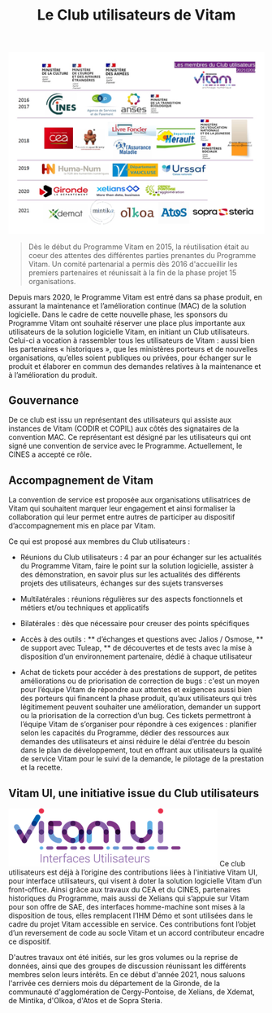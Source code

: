 ﻿---
layout: post
title: Le Club utilisateurs de Vitam
---

![Logos](/public/images/202102_utilisateurs.jpg)

> Dès le début du Programme Vitam en 2015, la réutilisation était au coeur des attentes des différentes parties prenantes du Programme Vitam.
Un comité partenarial a permis dès 2016 d'accueillir les premiers partenaires et réunissait à la fin de la phase projet 15 organisations.

Depuis mars 2020, le Programme Vitam est entré dans sa phase produit, en assurant la maintenance et l’amélioration continue (MAC) de la solution logicielle. 
Dans le cadre de cette nouvelle phase, les sponsors du Programme Vitam ont souhaité réserver une place plus importante aux utilisateurs de la solution logicielle Vitam, en initiant un Club utilisateurs. 
Celui-ci a vocation à rassembler tous les utilisateurs de Vitam : aussi bien les partenaires « historiques », que les ministères porteurs et de nouvelles organisations, qu’elles soient publiques ou privées, pour échanger sur le produit et élaborer en commun des demandes relatives à la maintenance et à l’amélioration du produit.


## Gouvernance
De ce club est issu un représentant des utilisateurs qui assiste aux instances de Vitam (CODIR et COPIL) aux côtés des signataires de la convention MAC. 
Ce représentant est désigné par les utilisateurs qui ont signé une convention de service avec le Programme. Actuellement, le CINES a accepté ce rôle. 


## Accompagnement de Vitam
La convention de service est proposée aux organisations utilisatrices de Vitam qui souhaitent marquer leur engagement et ainsi formaliser la collaboration qui leur permet entre autres de participer au dispositif d’accompagnement mis en place par Vitam. 

Ce qui est proposé aux membres du Club utilisateurs :
* Réunions du Club utilisateurs : 4 par an pour échanger sur les actualités du Programme Vitam, faire le point sur la solution logicielle, assister à des démonstration, en savoir plus sur les actualités des différents projets des utilisateurs, échanges sur des sujets transverses

* Multilatérales : réunions régulières sur des aspects fonctionnels et métiers et/ou techniques et applicatifs

* Bilatérales : dès que nécessaire pour creuser des points spécifiques

* Accès à des outils : 
** d’échanges et questions avec Jalios / Osmose, 
** de support avec Tuleap,
** de découvertes et de tests avec la mise à disposition d’un environnement partenaire, dédié à chaque utilisateur

* Achat de tickets pour accéder à des prestations de support, de petites améliorations ou de priorisation de correction de bugs : c'est un moyen pour l’équipe Vitam de répondre aux attentes et exigences aussi bien des porteurs qui financent la phase produit, qu’aux utilisateurs qui très légitimement peuvent souhaiter une amélioration, demander un support ou la priorisation de la correction d’un bug. 
Ces tickets permettront à l’équipe Vitam de s’organiser pour répondre à ces exigences : planifier selon les capacités du Programme, dédier des ressources aux demandes des utilisateurs et ainsi réduire le délai d’entrée du besoin dans le plan de développement, tout en offrant aux utilisateurs la qualité de service Vitam pour le suivi de la demande, le pilotage de la prestation et la recette.


## Vitam UI, une initiative issue du Club utilisateurs
![alt text](/public/images/vitam_UI.png)
Ce club utilisateurs est déjà à l’origine des contributions liées à l'initiative Vitam UI, pour interface utilisateurs, qui visent à doter la solution logicielle Vitam d’un front-office. 
Ainsi grâce aux travaux du CEA et du CINES, partenaires historiques du Programme, mais aussi de Xelians qui s’appuie sur Vitam pour son offre de SAE, des interfaces homme-machine sont mises à la disposition de tous, elles remplacent l’IHM Démo et sont utilisées dans le cadre du projet Vitam accessible en service. 
Ces contributions font l’objet d’un reversement de code au socle Vitam et un accord contributeur encadre ce dispositif.

D'autres travaux ont été initiés, sur les gros volumes ou la reprise de données, ainsi que des groupes de discussion réunissant les différents membres selon leurs intérêts.
En ce début d'année 2021, nous saluons l'arrivée ces derniers mois du département de la Gironde, de la communauté d'agglomération de Cergy-Pontoise, de Xelians, de Xdemat, de Mintika, d'Olkoa, d'Atos et de Sopra Steria. 